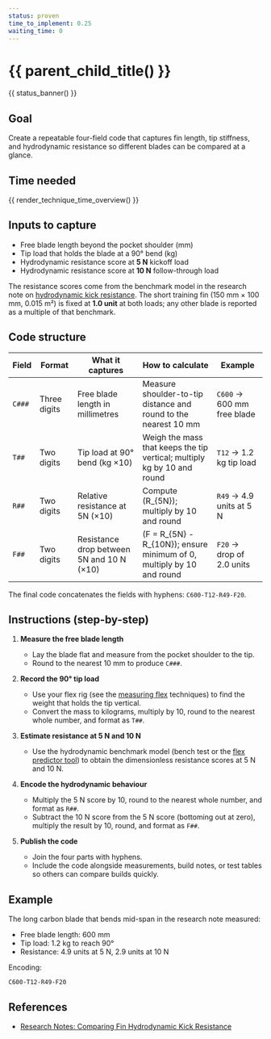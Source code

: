 ```yaml
---
status: proven
time_to_implement: 0.25
waiting_time: 0
---
```

# {{ parent_child_title() }}
{{ status_banner() }}

## Goal
Create a repeatable four-field code that captures fin length, tip stiffness, and hydrodynamic resistance so different blades can be compared at a glance.

## Time needed

{{ render_technique_time_overview() }}

## Inputs to capture
- Free blade length beyond the pocket shoulder (mm)
- Tip load that holds the blade at a 90° bend (kg)
- Hydrodynamic resistance score at **5 N** kickoff load
- Hydrodynamic resistance score at **10 N** follow-through load

The resistance scores come from the benchmark model in the research note on [hydrodynamic kick resistance](../../../blog/posts/2025-10-30-fin-hydrodynamic-resistance/index.md). The short training fin (150 mm × 100 mm, 0.015 m²) is fixed at **1.0 unit** at both loads; any other blade is reported as a multiple of that benchmark.

## Code structure

| Field | Format | What it captures | How to calculate | Example |
|-------|--------|------------------|------------------|---------|
| `C###` | Three digits | Free blade length in millimetres | Measure shoulder-to-tip distance and round to the nearest 10 mm | `C600` → 600 mm free blade |
| `T##` | Two digits | Tip load at 90° bend (kg ×10) | Weigh the mass that keeps the tip vertical; multiply kg by 10 and round | `T12` → 1.2 kg tip load |
| `R##` | Two digits | Relative resistance at 5N (×10) | Compute \(R_{5N}\); multiply by 10 and round | `R49` → 4.9 units at 5 N |
| `F##` | Two digits | Resistance drop between 5N and 10 N (×10) | \(F = R_{5N} - R_{10N}\); ensure minimum of 0, multiply by 10 and round | `F20` → drop of 2.0 units |

The final code concatenates the fields with hyphens: `C600-T12-R49-F20`.

## Instructions (step-by-step)

1. **Measure the free blade length**

    - Lay the blade flat and measure from the pocket shoulder to the tip.
    - Round to the nearest 10 mm to produce `C###`.

2. **Record the 90° tip load**

    - Use your flex rig (see the [measuring flex](../../measuring-flex/index.md) techniques) to find the weight that holds the tip vertical.
    - Convert the mass to kilograms, multiply by 10, round to the nearest whole number, and format as `T##`.

3. **Estimate resistance at 5 N and 10 N**

    - Use the hydrodynamic benchmark model (bench test or the [flex predictor tool](../../predicting-flex/v1/tapered-cantilever-beam.md)) to obtain the dimensionless resistance scores at 5 N and 10 N.

4. **Encode the hydrodynamic behaviour**

    - Multiply the 5 N score by 10, round to the nearest whole number, and format as `R##`.
    - Subtract the 10 N score from the 5 N score (bottoming out at zero), multiply the result by 10, round, and format as `F##`.

5. **Publish the code**

    - Join the four parts with hyphens.
    - Include the code alongside measurements, build notes, or test tables so others can compare builds quickly.

## Example

The long carbon blade that bends mid-span in the research note measured:

- Free blade length: 600 mm
- Tip load: 1.2 kg to reach 90°
- Resistance: 4.9 units at 5 N, 2.9 units at 10 N

Encoding:

```
C600-T12-R49-F20
```

## References
- [Research Notes: Comparing Fin Hydrodynamic Kick Resistance](../../../blog/posts/2025-10-30-fin-hydrodynamic-resistance/index.md)
